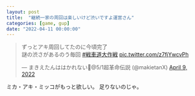 ```yaml
---
layout: post
title:  "継続一家の周回は楽しいけど渋いですよ運営さん"
categories: [game, gup]
date: "2022-04-11 00:00:00"
---
```


<blockquote class="twitter-tweet tw-align-center"><p lang="ja" dir="ltr">ずっとアキ周回してたのに今頃完了<br>謎の渋さがあるのう毎回 <a href="https://twitter.com/hashtag/%E6%88%A6%E8%BB%8A%E9%81%93%E5%A4%A7%E4%BD%9C%E6%88%A6?src=hash&amp;ref_src=twsrc%5Etfw">#戦車道大作戦</a> <a href="https://t.co/z7fjYwcvPh">pic.twitter.com/z7fjYwcvPh</a></p>&mdash; まきえたんははかれない🥦@5/1超革命伝説 (@makietanX) <a href="https://twitter.com/makietanX/status/1512935208160743428?ref_src=twsrc%5Etfw">April 9, 2022</a></blockquote> <script async src="https://platform.twitter.com/widgets.js" charset="utf-8"></script>

ミカ・アキ・ミッコがもっと欲しい。
足りないのじゃ。

